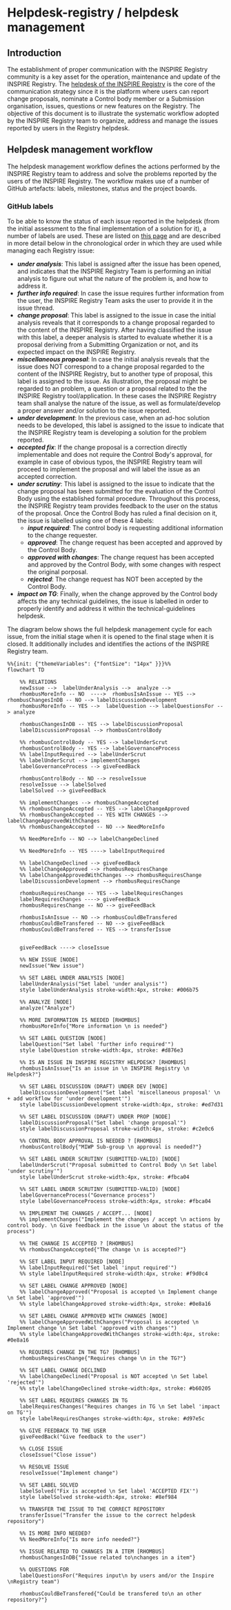 # Helpdesk-registry / helpdesk management

## Introduction

The establishment of proper communication with the INSPIRE Registry community is a key asset for the operation, maintenance and update of the INSPIRE Registry. The [helpdesk of the INSPIRE Registry](https://github.com/INSPIRE-MIF/helpdesk-registry/issues) is the core of the communication strategy since it is the platform where users can report change proposals, nominate a Control body member or a Submission organisation, issues, questions or new features on the Registry.  The objective of this document is to illustrate the systematic workflow adopted by the INSPIRE Registry team to organize, address and manage the issues reported by users in the Registry helpdesk.

## Helpdesk management workflow

The helpdesk management workflow defines the actions performed by the INSPIRE Registry team to address and solve the problems reported by the users of the INSPIRE Registry. The workflow makes use of a number of GitHub artefacts: labels, milestones, status and the project boards.

### GitHub labels

To be able to know the status of each issue reported in the helpdesk (from the initial assessment to the final implementation of a solution for it), a number of labels are used. These are listed on [this page](https://github.com/INSPIRE-MIF/helpdesk-registry/issues/labels) and are described in more detail below in the chronological order in which they are used while managing each Registry issue:

- **_under analysis_**: This label is assigned after the issue has been opened, and indicates that the INSPIRE Registry Team is performing an initial analysis to figure out what the nature of the problem is, and how to address it.
- **_further info required_**: In case the issue requires further information from the user, the INSPIRE Registry Team asks the user to provide it in the issue thread.
- **_change proposal_**: This label is assigned to the issue in case the initial analysis reveals that it corresponds to a change proposal regarded to the content of the INSPIRE Registry. After having classified the issue with this label, a deeper analysis is started to evaluate whether it is a proposal deriving from a Submitting Organization or not, and its expected impact on the INSPIRE Registry.
- **_miscellaneous proposal_**: In case the initial analysis reveals that the issue does NOT correspond to a change proposal regarded to the content of the INSPIRE Registry, but to another type of proposal, this label is assigned to the issue. As illustration, the proposal might be regarded to an problem, a question or a proposal related to the the INSPIRE Registry tool/application. In these cases the INSPIRE Registry team shall analyse the nature of the issue, as well as formulate/develop a proper answer and/or solution to the issue reported.
- **_under development_**: In the previous case, when an ad-hoc solution needs to be developed, this label is assigned to the issue to indicate that the INSPIRE Registry team is developing a solution for the problem reported.
- **_accepted fix_**: If the change proposal is a correction directly implementable and does not require the Control Body's approval, for example in case of obvious typos, the INSPIRE Registry team will proceed to implement the proposal and will label the issue as an accepted correction.
- **_under scrutiny_**: This label is assigned to the issue to indicate that the change proposal has been submitted for the evaluation of the Control Body using the established formal procedure. Throughout this process, the INSPIRE Registry team provides feedback to the user on the status of the proposal. Once the Control Body has ruled a final decision on it, the issue is labelled using one of these 4 labels:
  - **_input required_**: The control body is requesting additional information to the change requester.
  - **_approved_**: The change request has been accepted and approved by the Control Body.
  - **_approved with changes_**: The change request has been accepted and approved  by the Control Body, with some changes with respect the original porposal.
  - **_rejected_**: The change request has NOT been accepted by the Control Body.
- **_impact on TG_**: Finally, when the change approved by the Control body affects the any technical guidelines, the issue is labelled in order to properly identify and address it within the technical-guidelines helpdesk.

The diagram below shows the full helpdesk management cycle for each issue, from the initial stage when it is opened to the final stage when it is closed. It additionally includes and identifies the actions of the INSPIRE Registry team.


```mermaid
%%{init: {"themeVariables": {"fontSize": "14px" }}}%%
flowchart TD

    %% RELATIONS
    newIssue -->  labelUnderAnalysis -->  analyze -->
    rhombusMoreInfo -- NO  ---->  rhombusIsAnIssue -- YES -->  rhombusChangesInDB -- NO --> labelDiscussionDevelopment
    rhombusMoreInfo -- YES -->  labelQuestion --> labelQuestionsFor --> analyze

    rhombusChangesInDB -- YES --> labelDiscussionProposal
    labelDiscussionProposal --> rhombusControlBody 
       
    %% rhombusControlBody -- YES --> labelUnderScrut
    rhombusControlBody -- YES --> labelGovernanceProcess
    %% labelInputRequired --> labelUnderScrut
    %% labelUnderScrut --> implementChanges
    labelGovernanceProcess --> giveFeedBack

    rhombusControlBody -- NO --> resolveIssue
    resolveIssue --> labelSolved
    labelSolved --> giveFeedBack
    
    %% implementChanges --> rhombusChangeAccepted
    %% rhombusChangeAccepted -- YES --> labelChangeApproved
    %% rhombusChangeAccepted -- YES WITH CHANGES --> labelChangeApprovedWithChanges
    %% rhombusChangeAccepted -- NO --> NeedMoreInfo

    %% NeedMoreInfo -- NO --> labelChangeDeclined

    %% NeedMoreInfo -- YES ----> labelInputRequired

    %% labelChangeDeclined --> giveFeedBack
    %% labelChangeApproved --> rhombusRequiresChange
    %% labelChangeApprovedWithChanges --> rhombusRequiresChange
    labelDiscussionDevelopment --> rhombusRequiresChange

    rhombusRequiresChange -- YES --> labelRequiresChanges
    labelRequiresChanges ----> giveFeedBack
    rhombusRequiresChange -- NO --> giveFeedBack
  
    rhombusIsAnIssue -- NO --> rhombusCouldBeTransfered
    rhombusCouldBeTransfered -- NO --> giveFeedBack
    rhombusCouldBeTransfered -- YES --> transferIssue


    giveFeedBack ----> closeIssue

    %% NEW ISSUE [NODE]
    newIssue("New issue")

    %% SET LABEL UNDER ANALYSIS [NODE]
    labelUnderAnalysis("Set label 'under analysis'")
    style labelUnderAnalysis stroke-width:4px, stroke: #006b75

    %% ANALYZE [NODE]
    analyze("Analyze")

    %% MORE INFORMATION IS NEEDED [RHOMBUS]
    rhombusMoreInfo{"More information \n is needed"}

    %% SET LABEL QUESTION [NODE]
    labelQuestion("Set label 'further info required'")
    style labelQuestion stroke-width:4px, stroke: #d876e3

    %% IS AN ISSUE IN INSPIRE REGISTRY HELPDESK? [RHOMBUS]
    rhombusIsAnIssue{"Is an issue in \n INSPIRE Registry \n Helpdesk?"}

    %% SET LABEL DISCUSSION (DRAFT) UNDER DEV [NODE]
    labelDiscussionDevelopment("Set label 'miscellaneous proposal' \n + add workflow for 'under development'")
    style labelDiscussionDevelopment stroke-width:4px, stroke: #ed7d31

    %% SET LABEL DISCUSSION (DRAFT) UNDER PROP [NODE]
    labelDiscussionProposal("Set label 'change proposal'")
    style labelDiscussionProposal stroke-width:4px, stroke: #c2e0c6

    %% CONTROL BODY APPROVAL IS NEEDED ? [RHOMBUS]
    rhombusControlBody{"MIWP Sub-group \n approval is needed?"}

    %% SET LABEL UNDER SCRUTINY (SUBMITTED-VALID) [NODE]
    labelUnderScrut("Proposal submitted to Control Body \n Set label 'under scrutiny'")
    style labelUnderScrut stroke-width:4px, stroke: #fbca04

    %% SET LABEL UNDER SCRUTINY (SUBMITTED-VALID) [NODE]
    labelGovernanceProcess("Governance process")
    style labelGovernanceProcess stroke-width:4px, stroke: #fbca04

    %% IMPLEMENT THE CHANGES / ACCEPT... [NODE]
    %% implementChanges("Implement the changes / accept \n actions by control body. \n Give feedback in the issue \n about the status of the process")

    %% THE CHANGE IS ACCEPTED ? [RHOMBUS]
    %% rhombusChangeAccepted{"The change \n is accepted?"}

    %% SET LABEL INPUT REQUIRED [NODE]
    %% labelInputRequired("Set label 'input required'")
    %% style labelInputRequired stroke-width:4px, stroke: #f9d0c4

    %% SET LABEL CHANGE APPROVED [NODE]
    %% labelChangeApproved("Proposal is accepted \n Implement change \n Set label 'approved'")
    %% style labelChangeApproved stroke-width:4px, stroke: #0e8a16

    %% SET LABEL CHANGE APPROVED WITH CHANGES [NODE]
    %% labelChangeApprovedWithChanges("Proposal is accepted \n Implement change \n Set label 'approved with changes'")
    %% style labelChangeApprovedWithChanges stroke-width:4px, stroke: #0e8a16

    %% REQUIRES CHANGE IN THE TG? [RHOMBUS]
    rhombusRequiresChange{"Requires change \n in the TG?"}

    %% SET LABEL CHANGE DECLINED
    %% labelChangeDeclined("Proposal is NOT accepted \n Set label 'rejected'")
    %% style labelChangeDeclined stroke-width:4px, stroke: #b60205

    %% SET LABEL REQUIRES CHANGES IN TG
    labelRequiresChanges("Requires changes in TG \n Set label 'impact on TG'")
    style labelRequiresChanges stroke-width:4px, stroke: #d97e5c

    %% GIVE FEEDBACK TO THE USER
    giveFeedBack("Give feedback to the user")

    %% CLOSE ISSUE 
    closeIssue("Close issue")

    %% RESOLVE ISSUE 
    resolveIssue("Implement change")

    %% SET LABEL SOLVED
    labelSolved("Fix is accepted \n Set label 'ACCEPTED FIX'")
    style labelSolved stroke-width:4px, stroke: #8ef984

    %% TRANSFER THE ISSUE TO THE CORRECT REPOSITORY
    transferIssue("Transfer the issue to the correct helpdesk repository")

    %% IS MORE INFO NEEDED?
    %% NeedMoreInfo{"Is more info needed?"}

    %% ISSUE RELATED TO CHANGES IN A ITEM [RHOMBUS]
    rhombusChangesInDB{"Issue related to\nchanges in a item"}

    %% QUESTIONS FOR
    labelQuestionsFor("Requires input\n by users and/or the Inspire \nRegistry team")

    rhombusCouldBeTransfered{"Could be transfered to\n an other repository?"}
```
